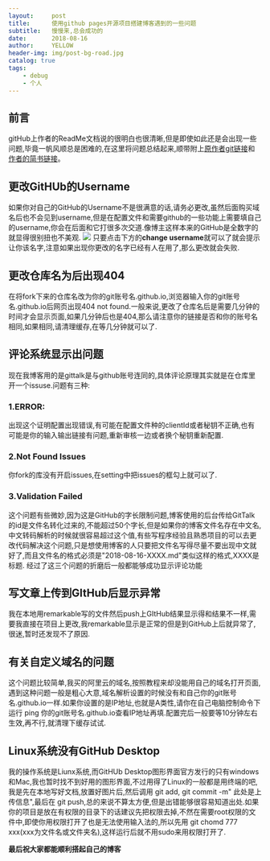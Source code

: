 ```yaml
---
layout:     post
title:      使用github pages开源项目搭建博客遇到的一些问题
subtitle:   慢慢来,总会成功的
date:       2018-08-16
author:     YELLOW
header-img: img/post-bg-road.jpg
catalog: true
tags:
    - debug
    - 个人
---
```


## 前言
gitHub上作者的ReadMe文档说的很明白也很清晰,但是即使如此还是会出现一些问题,毕竟一帆风顺总是困难的,在这里将问题总结起来,顺带附上[原作者git链接](https://github.com/qiubaiying/qiubaiying.github.io)和[作者的简书链接](https://www.jianshu.com/p/e68fba58f75c)。


## 更改GitHUb的Username
如果你对自己的GitHub的Username不是很满意的话,请务必更改,虽然后面购买域名后也不会见到username,但是在配置文件和需要github的一些功能上需要填自己的username,你会在后面和它打很多次交道.像博主这样本来的GitHub是全数字的就显得很别扭也不美观.
![](https://raw.githubusercontent.com/yellowprogramer/yellowprogramer.github.io/master/img/debugWithBlog01.png) 
只要点击下方的**change username**就可以了就会提示让你该名字,注意如果出现你更改的名字已经有人在用了,那么更改就会失败.


## 更改仓库名为后出现404
在将fork下来的仓库名改为你的git账号名.github.io,浏览器输入你的git账号名.github.io后网页出现404 not found.一般来说,更改了仓库名后是需要几分钟的时间才会显示页面,如果几分钟后也是404,那么请注意你的链接是否和你的账号名相同,如果相同,请清理缓存,在等几分钟就可以了.

## 评论系统显示出问题
现在我博客用的是gittalk是与github账号连同的,具体评论原理其实就是在仓库里开一个issuse.问题有三种:
### 1.ERROR:
出现这个证明配置出现错误,有可能在配置文件种的clientId或者秘钥不正确,也有可能是你的输入输出链接有问题,重新审核一边或者换个秘钥重新配置.
### 2.Not Found Issues
你fork的库没有开启issues,在setting中把issues的框勾上就可以了.
### 3.Validation Failed
这个问题有些微妙,因为这是GitHub的字长限制问题,博客使用的后台传给GitTalk的id是文件名转化过来的,不能超过50个字长,但是如果你的博客文件名存在中文名,中文转码解析的时候就很容易超过这个值,有些写程序经验且熟悉项目的可以去更改代码解决这个问题,只是想使用博客的人只要把文件名写得尽量不要出现中文就好了,而且文件名的格式必须是"2018-08-16-XXXX.md"类似这样的格式,XXXX是标题.
经过了这三个问题的折磨后一般都能够成功显示评论功能

## 写文章上传到GItHub后显示异常
我在本地用remarkable写的文件然后push上GItHub结果显示得和结果不一样,需要我直接在项目上更改,我remarkable显示是正常的但是到GitHub上后就异常了,很迷,暂时还发现不了原因.

## 有关自定义域名的问题
这个问题比较简单,我买的阿里云的域名,按照教程来却没能用自己的域名打开页面,遇到这种问题一般是粗心大意,域名解析设置的时候没有和自己你的git账号名.github.io一样.如果你设置的是IP地址,也就是A类性,请你在自己电脑控制命令下运行 ping 你的git账号名.github.io查看IP地址再填.配置完后一般要等10分钟左右生效,再不行,就清理下缓存试试.

## Linux系统没有GitHub Desktop
我的操作系统是Liunx系统,而GitHUb Desktop图形界面官方发行的只有windows和Mac,我也暂时找不到好用的图形界面,不过用得了Linux的一般都是用终端的吧,我是先在本地写好文档,放置好图片后,然后调用 git add, git commit -m" 此处是上传信息",最后在 git push,总的来说不算太方便,但是出错能够很容易知道出处.如果你的项目是放在有权限的目录下的话建议先把权限去掉,不然在需要root权限的文件中,即使你用权限打开了也是无法使用输入法的,所以先用 git chomd 777 xxx(xxx为文件名或文件夹名),这样运行后就不用sudo来用权限打开了.

**最后祝大家都能顺利搭起自己的博客**
